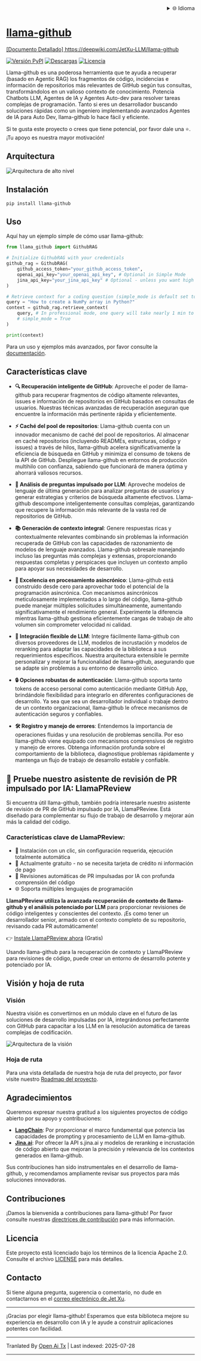 
<div align="right">
  <details>
    <summary >🌐 Idioma</summary>
    <div>
      <div align="center">
        <a href="https://openaitx.github.io/view.html?user=JetXu-LLM&project=llama-github&lang=en">English</a>
        | <a href="https://openaitx.github.io/view.html?user=JetXu-LLM&project=llama-github&lang=zh-CN">简体中文</a>
        | <a href="https://openaitx.github.io/view.html?user=JetXu-LLM&project=llama-github&lang=zh-TW">繁體中文</a>
        | <a href="https://openaitx.github.io/view.html?user=JetXu-LLM&project=llama-github&lang=ja">日本語</a>
        | <a href="https://openaitx.github.io/view.html?user=JetXu-LLM&project=llama-github&lang=ko">한국어</a>
        | <a href="https://openaitx.github.io/view.html?user=JetXu-LLM&project=llama-github&lang=hi">हिन्दी</a>
        | <a href="https://openaitx.github.io/view.html?user=JetXu-LLM&project=llama-github&lang=th">ไทย</a>
        | <a href="https://openaitx.github.io/view.html?user=JetXu-LLM&project=llama-github&lang=fr">Français</a>
        | <a href="https://openaitx.github.io/view.html?user=JetXu-LLM&project=llama-github&lang=de">Deutsch</a>
        | <a href="https://openaitx.github.io/view.html?user=JetXu-LLM&project=llama-github&lang=es">Español</a>
        | <a href="https://openaitx.github.io/view.html?user=JetXu-LLM&project=llama-github&lang=it">Italiano</a>
        | <a href="https://openaitx.github.io/view.html?user=JetXu-LLM&project=llama-github&lang=ru">Русский</a>
        | <a href="https://openaitx.github.io/view.html?user=JetXu-LLM&project=llama-github&lang=pt">Português</a>
        | <a href="https://openaitx.github.io/view.html?user=JetXu-LLM&project=llama-github&lang=nl">Nederlands</a>
        | <a href="https://openaitx.github.io/view.html?user=JetXu-LLM&project=llama-github&lang=pl">Polski</a>
        | <a href="https://openaitx.github.io/view.html?user=JetXu-LLM&project=llama-github&lang=ar">العربية</a>
        | <a href="https://openaitx.github.io/view.html?user=JetXu-LLM&project=llama-github&lang=fa">فارسی</a>
        | <a href="https://openaitx.github.io/view.html?user=JetXu-LLM&project=llama-github&lang=tr">Türkçe</a>
        | <a href="https://openaitx.github.io/view.html?user=JetXu-LLM&project=llama-github&lang=vi">Tiếng Việt</a>
        | <a href="https://openaitx.github.io/view.html?user=JetXu-LLM&project=llama-github&lang=id">Bahasa Indonesia</a>
        | <a href="https://openaitx.github.io/view.html?user=JetXu-LLM&project=llama-github&lang=as">অসমীয়া</
      </div>
    </div>
  </details>
</div>

# llama-github

[Documento Detallado] https://deepwiki.com/JetXu-LLM/llama-github

[![Versión PyPI](https://badge.fury.io/py/llama-github.svg)](https://badge.fury.io/py/llama-github)
[![Descargas](https://static.pepy.tech/badge/Llama-github)](https://pepy.tech/project/Llama-github)
[![Licencia](https://img.shields.io/badge/License-Apache%202.0-blue.svg)](https://opensource.org/licenses/Apache-2.0)

Llama-github es una poderosa herramienta que te ayuda a recuperar (basado en Agentic RAG) los fragmentos de código, incidencias e información de repositorios más relevantes de GitHub según tus consultas, transformándolos en un valioso contexto de conocimiento. Potencia Chatbots LLM, Agentes de IA y Agentes Auto-dev para resolver tareas complejas de programación. Tanto si eres un desarrollador buscando soluciones rápidas como un ingeniero implementando avanzados Agentes de IA para Auto Dev, llama-github lo hace fácil y eficiente.

Si te gusta este proyecto o crees que tiene potencial, por favor dale una ⭐️. ¡Tu apoyo es nuestra mayor motivación!

## Arquitectura
![Arquitectura de alto nivel](https://raw.githubusercontent.com/JetXu-LLM/llama-github/main/./docs/high_level_architecture.drawio.svg)

## Instalación
```
pip install llama-github
```

## Uso

Aquí hay un ejemplo simple de cómo usar llama-github:

```python
from llama_github import GithubRAG

# Initialize GithubRAG with your credentials
github_rag = GithubRAG(
    github_access_token="your_github_access_token", 
    openai_api_key="your_openai_api_key", # Optional in Simple Mode
    jina_api_key="your_jina_api_key" # Optional - unless you want high concurrency production deployment (s.jina.ai API will be used in llama-github)
)

# Retrieve context for a coding question (simple_mode is default set to False)
query = "How to create a NumPy array in Python?"
context = github_rag.retrieve_context(
    query, # In professional mode, one query will take nearly 1 min to generate final contexts. You could set log level to INFO to monitor the retrieval progress
    # simple_mode = True
)

print(context)
```
Para un uso y ejemplos más avanzados, por favor consulte la [documentación](https://raw.githubusercontent.com/JetXu-LLM/llama-github/main/docs/usage.md).

## Características clave

- **🔍 Recuperación inteligente de GitHub**: Aproveche el poder de llama-github para recuperar fragmentos de código altamente relevantes, issues e información de repositorios en GitHub basados en consultas de usuarios. Nuestras técnicas avanzadas de recuperación aseguran que encuentre la información más pertinente rápida y eficientemente.

- **⚡ Caché del pool de repositorios**: Llama-github cuenta con un innovador mecanismo de caché del pool de repositorios. Al almacenar en caché repositorios (incluyendo READMEs, estructuras, código y issues) a través de hilos, llama-github acelera significativamente la eficiencia de búsqueda en GitHub y minimiza el consumo de tokens de la API de GitHub. Despliegue llama-github en entornos de producción multihilo con confianza, sabiendo que funcionará de manera óptima y ahorrará valiosos recursos.

- **🧠 Análisis de preguntas impulsado por LLM**: Aproveche modelos de lenguaje de última generación para analizar preguntas de usuarios y generar estrategias y criterios de búsqueda altamente efectivos. Llama-github descompone inteligentemente consultas complejas, garantizando que recupere la información más relevante de la vasta red de repositorios de GitHub.

- **📚 Generación de contexto integral**: Genere respuestas ricas y contextualmente relevantes combinando sin problemas la información recuperada de GitHub con las capacidades de razonamiento de modelos de lenguaje avanzados. Llama-github sobresale manejando incluso las preguntas más complejas y extensas, proporcionando respuestas completas y perspicaces que incluyen un contexto amplio para apoyar sus necesidades de desarrollo.

- **🚀 Excelencia en procesamiento asincrónico**: Llama-github está construido desde cero para aprovechar todo el potencial de la programación asincrónica. Con mecanismos asincrónicos meticulosamente implementados a lo largo del código, llama-github puede manejar múltiples solicitudes simultáneamente, aumentando significativamente el rendimiento general. Experimente la diferencia mientras llama-github gestiona eficientemente cargas de trabajo de alto volumen sin comprometer velocidad ni calidad.

- **🔧 Integración flexible de LLM**: Integre fácilmente llama-github con diversos proveedores de LLM, modelos de incrustación y modelos de reranking para adaptar las capacidades de la biblioteca a sus requerimientos específicos. Nuestra arquitectura extensible le permite personalizar y mejorar la funcionalidad de llama-github, asegurando que se adapte sin problemas a su entorno de desarrollo único.

- **🔒 Opciones robustas de autenticación**: Llama-github soporta tanto tokens de acceso personal como autenticación mediante GitHub App, brindándole flexibilidad para integrarlo en diferentes configuraciones de desarrollo. Ya sea que sea un desarrollador individual o trabaje dentro de un contexto organizacional, llama-github le ofrece mecanismos de autenticación seguros y confiables.

- **🛠️ Registro y manejo de errores**: Entendemos la importancia de operaciones fluidas y una resolución de problemas sencilla. Por eso llama-github viene equipado con mecanismos comprensivos de registro y manejo de errores. Obtenga información profunda sobre el comportamiento de la biblioteca, diagnostique problemas rápidamente y mantenga un flujo de trabajo de desarrollo estable y confiable.

## 🤖 Pruebe nuestro asistente de revisión de PR impulsado por IA: LlamaPReview

Si encuentra útil llama-github, también podría interesarle nuestro asistente de revisión de PR de GitHub impulsado por IA, LlamaPReview. Está diseñado para complementar su flujo de trabajo de desarrollo y mejorar aún más la calidad del código.

### Características clave de LlamaPReview:
- 🚀 Instalación con un clic, sin configuración requerida, ejecución totalmente automática
- 💯 Actualmente gratuito - no se necesita tarjeta de crédito ni información de pago
- 🧠 Revisiones automáticas de PR impulsadas por IA con profunda comprensión del código
- 🌐 Soporta múltiples lenguajes de programación

**LlamaPReview utiliza la avanzada recuperación de contexto de llama-github y el análisis potenciado por LLM** para proporcionar revisiones de código inteligentes y conscientes del contexto. ¡Es como tener un desarrollador senior, armado con el contexto completo de su repositorio, revisando cada PR automáticamente!

👉 [Instale LlamaPReview ahora](https://github.com/marketplace/llamapreview/) (Gratis)

Usando llama-github para la recuperación de contexto y LlamaPReview para revisiones de código, puede crear un entorno de desarrollo potente y potenciado por IA.

## Visión y hoja de ruta

### Visión

Nuestra visión es convertirnos en un módulo clave en el futuro de las soluciones de desarrollo impulsadas por IA, integrándonos perfectamente con GitHub para capacitar a los LLM en la resolución automática de tareas complejas de codificación.

![Arquitectura de la visión](https://raw.githubusercontent.com/JetXu-LLM/llama-github/main/./docs/vision.drawio.svg)

### Hoja de ruta

Para una vista detallada de nuestra hoja de ruta del proyecto, por favor visite nuestro [Roadmap del proyecto](https://github.com/users/JetXu-LLM/projects/2).

## Agradecimientos

Queremos expresar nuestra gratitud a los siguientes proyectos de código abierto por su apoyo y contribuciones:

- **[LangChain](https://github.com/langchain-ai/langchain)**: Por proporcionar el marco fundamental que potencia las capacidades de prompting y procesamiento de LLM en llama-github.
- **[Jina.ai](https://github.com/jina-ai/reader)**: Por ofrecer la API s.jina.ai y modelos de reranking e incrustación de código abierto que mejoran la precisión y relevancia de los contextos generados en llama-github.

Sus contribuciones han sido instrumentales en el desarrollo de llama-github, y recomendamos ampliamente revisar sus proyectos para más soluciones innovadoras.

## Contribuciones

¡Damos la bienvenida a contribuciones para llama-github! Por favor consulte nuestras [directrices de contribución](https://raw.githubusercontent.com/JetXu-LLM/llama-github/main/CONTRIBUTING.md) para más información.

## Licencia

Este proyecto está licenciado bajo los términos de la licencia Apache 2.0. Consulte el archivo [LICENSE](LICENSE) para más detalles.

## Contacto

Si tiene alguna pregunta, sugerencia o comentario, no dude en contactarnos en el [correo electrónico de Jet Xu](https://raw.githubusercontent.com/JetXu-LLM/llama-github/main/mailto:Voldemort.xu@foxmail.com).

---

¡Gracias por elegir llama-github! Esperamos que esta biblioteca mejore su experiencia en desarrollo con IA y le ayude a construir aplicaciones potentes con facilidad.



---

Tranlated By [Open Ai Tx](https://github.com/OpenAiTx/OpenAiTx) | Last indexed: 2025-07-28

---